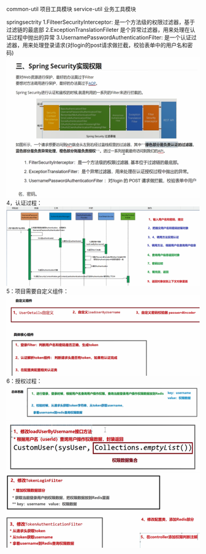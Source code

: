 common-util 项目工具模块
service-util 业务工具模块

springsectrity
1.FilteerSecurityInterceptor: 是一个方法级的权限过滤器，基于过滤链的最底部
2.ExceptionTranslationFileter     是个异常过滤器，用来处理在认证过程中抛出的异常
3.UsernamePasswordAuthenticationFilter: 是一个认证过滤器，用来处理登录请求(对login的post请求做拦截，校验表单中的用户名和密码)
![img_1.png](img_1.png)
4，认证过程：
![img_2.png](img_2.png)
5：项目需要自定义组件：
![img_3.png](img_3.png)
6：授权过程：
![img_4.png](img_4.png)
![img_5.png](img_5.png)
![img_6.png](img_6.png)
